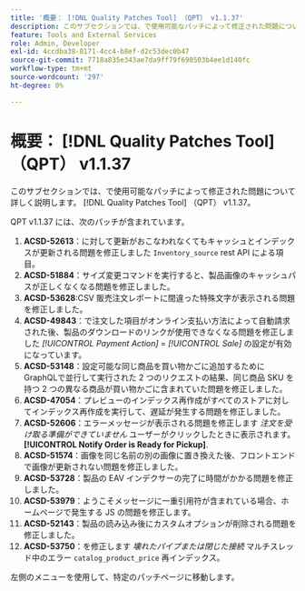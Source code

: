 ```yaml
---
title: '概要： [!DNL Quality Patches Tool] （QPT） v1.1.37'
description: このサブセクションでは、で使用可能なパッチによって修正された問題について詳しく説明します。 [!DNL Quality Patches Tool] （QPT） v1.1.37。
feature: Tools and External Services
role: Admin, Developer
exl-id: 4ccdba38-8171-4cc4-b8ef-d2c53dec0b47
source-git-commit: 7718a835e343ae7da9ff79f690503b4ee1d140fc
workflow-type: tm+mt
source-wordcount: '297'
ht-degree: 0%

---
```


# 概要： [!DNL Quality Patches Tool] （QPT） v1.1.37

このサブセクションでは、で使用可能なパッチによって修正された問題について詳しく説明します。 [!DNL Quality Patches Tool] （QPT） v1.1.37。

QPT v1.1.37 には、次のパッチが含まれています。

1. **ACSD-52613**：に対して更新がおこなわれなくてもキャッシュとインデックスが更新される問題を修正しました `Inventory_source` rest API による項目。
1. **ACSD-51884**：サイズ変更コマンドを実行すると、製品画像のキャッシュパスが正しくなくなる問題を修正しました。
1. **ACSD-53628**:CSV 販売注文レポートに間違った特殊文字が表示される問題を修正しました。
1. **ACSD-49843**：で注文した項目がオンライン支払い方法によって自動請求された後、製品のダウンロードのリンクが使用できなくなる問題を修正しました *[!UICONTROL Payment Action]* = *[!UICONTROL Sale]* の設定が有効になっています。
1. **ACSD-53148**：設定可能な同じ商品を買い物かごに追加するためにGraphQLで並行して実行された 2 つのリクエストの結果、同じ商品 SKU を持つ 2 つの異なる商品が買い物かごに含まれていた問題を修正しました。
1. **ACSD-47054**：プレビューのインデックス再作成がすべてのストアに対してインデックス再作成を実行して、遅延が発生する問題を修正しました。
1. **ACSD-52606**：エラーメッセージが表示される問題を修正します *注文を受け取る準備ができていません* ユーザーがクリックしたときに表示されます。 **[!UICONTROL Notify Order is Ready for Pickup]**.
1. **ACSD-51574**：画像を同じ名前の別の画像に置き換えた後、フロントエンドで画像が更新されない問題を修正しました。
1. **ACSD-53728**：製品の EAV インデクサーの完了に時間がかかる問題を修正しました。
1. **ACSD-53979**：ようこそメッセージに一重引用符が含まれている場合、ホームページで発生する JS の問題を修正します。
1. **ACSD-52143**：製品の読み込み後にカスタムオプションが削除される問題を修正しました。
1. **ACSD-53750**：を修正します *壊れたパイプまたは閉じた接続* マルチスレッド中のエラー `catalog_product_price` 再インデックス。

左側のメニューを使用して、特定のパッチページに移動します。
